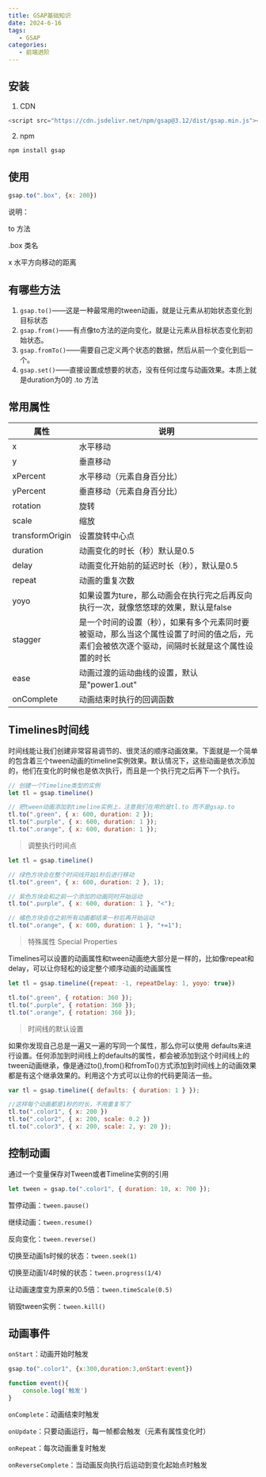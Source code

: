 ```yaml
---
title: GSAP基础知识
date: 2024-6-16
tags:
   - GSAP
categories:
   - 前端进阶
---
```


## 安装

1. CDN

```js
<script src="https://cdn.jsdelivr.net/npm/gsap@3.12/dist/gsap.min.js"></script>
```

2. npm

```sh
npm install gsap
```

## 使用

```js
gsap.to(".box", {x: 200})
```

说明：

to	方法

.box	类名

x	水平方向移动的距离

## 有哪些方法

1. `gsap.to()`——这是一种最常用的tween动画，就是让元素从初始状态变化到目标状态
2. `gsap.from()`——有点像to方法的逆向变化，就是让元素从目标状态变化到初始状态。
3. `gsap.fromTo()`——需要自己定义两个状态的数据，然后从前一个变化到后一个。
4. `gsap.set()`——直接设置成想要的状态，没有任何过度与动画效果。本质上就是duration为0的 .to 方法

## 常用属性

| 属性            | 说明                                                         |
| --------------- | ------------------------------------------------------------ |
| x               | 水平移动                                                     |
| y               | 垂直移动                                                     |
| xPercent        | 水平移动（元素自身百分比）                                   |
| yPercent        | 垂直移动（元素自身百分比）                                   |
| rotation        | 旋转                                                         |
| scale           | 缩放                                                         |
| transformOrigin | 设置旋转中心点                                               |
| duration        | 动画变化的时长（秒）默认是0.5                                |
| delay           | 动画变化开始前的延迟时长（秒），默认是0.5                    |
| repeat          | 动画的重复次数                                               |
| yoyo            | 如果设置为ture，那么动画会在执行完之后再反向执行一次，就像悠悠球的效果，默认是false |
| stagger         | 是一个时间的设置（秒），如果有多个元素同时要被驱动，那么当这个属性设置了时间的值之后，元素们会被依次逐个驱动，间隔时长就是这个属性设置的时长 |
| ease            | 动画过渡的运动曲线的设置，默认是"power1.out"                 |
| onComplete      | 动画结束时执行的回调函数                                     |

## Timelines时间线

时间线能让我们创建非常容易调节的、很灵活的顺序动画效果。下面就是一个简单的包含着三个tween动画的timeline实例效果。默认情况下，这些动画是依次添加的，他们在变化的时候也是依次执行，而且是一个执行完之后再下一个执行。

```js
// 创建一个Timeline类型的实例
let tl = gsap.timeline()

// 把tween动画添加到timeline实例上，注意我们在用的是tl.to 而不是gsap.to
tl.to(".green", { x: 600, duration: 2 });
tl.to(".purple", { x: 600, duration: 1 });
tl.to(".orange", { x: 600, duration: 1 });
```

> 调整执行时间点

```js
let tl = gsap.timeline()

// 绿色方块会在整个时间线开始1秒后进行移动
tl.to(".green", { x: 600, duration: 2 }, 1);

// 紫色方块会和之前一个添加的动画同时开始运动
tl.to(".purple", { x: 600, duration: 1 }, "<");

// 橘色方块会在之前所有动画都结束一秒后再开始运动
tl.to(".orange", { x: 600, duration: 1 }, "+=1");
```

> 特殊属性 Special Properties

Timelines可以设置的动画属性和tween动画绝大部分是一样的，比如像repeat和delay，可以让你轻松的设定整个顺序动画的动画属性

```js
let tl = gsap.timeline({repeat: -1, repeatDelay: 1, yoyo: true})

tl.to(".green", { rotation: 360 });
tl.to(".purple", { rotation: 360 });
tl.to(".orange", { rotation: 360 });
```

> 时间线的默认设置

如果你发现自己总是一遍又一遍的写同一个属性，那么你可以使用 defaults来进行设置。任何添加到时间线上的defaults的属性，都会被添加到这个时间线上的tween动画继承，像是通过to(),from()和fromTo()方式添加到时间线上的动画效果都是有这个继承效果的。利用这个方式可以让你的代码更简洁一些。

```js
var tl = gsap.timeline({ defaults: { duration: 1 } });

//这样每个动画都是1秒的时长，不用重复写了
tl.to(".color1", { x: 200 })
tl.to(".color2", { x: 200, scale: 0.2 })
tl.to(".color3", { x: 200, scale: 2, y: 20 });
```

## 控制动画

通过一个变量保存对Tween或者Timeline实例的引用

```js
let tween = gsap.to(".color1", { duration: 10, x: 700 });
```

暂停动画：`tween.pause()`

继续动画：`tween.resume()`

反向变化：`tween.reverse()`

切换至动画1s时候的状态：`tween.seek(1)`

切换至动画1/4时候的状态：`tween.progress(1/4)`

让动画速度变为原来的0.5倍：`tween.timeScale(0.5)`

销毁tween实例：`tween.kill()`

## 动画事件

`onStart`：动画开始时触发

```js
gsap.to(".color1", {x:300,duration:3,onStart:event})

function event(){
	console.log('触发')
}
```

`onComplete`：动画结束时触发

`onUpdate`：只要动画运行，每一帧都会触发（元素有属性变化时）

`onRepeat`：每次动画重复时触发

`onReverseComplete`：当动画反向执行后运动到变化起始点时触发

